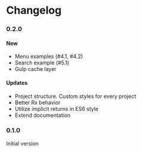 # Changelog

### 0.2.0

#### New
* Menu examples (\#4.1, \#4.2)
* Search example (\#5.1)
* Gulp cache layer

#### Updates
* Project structure. Custom styles for every project
* Better Rx behavior
* Utilize implicit returns in ES6 style
* Extend documentation

### 0.1.0
Initial version
